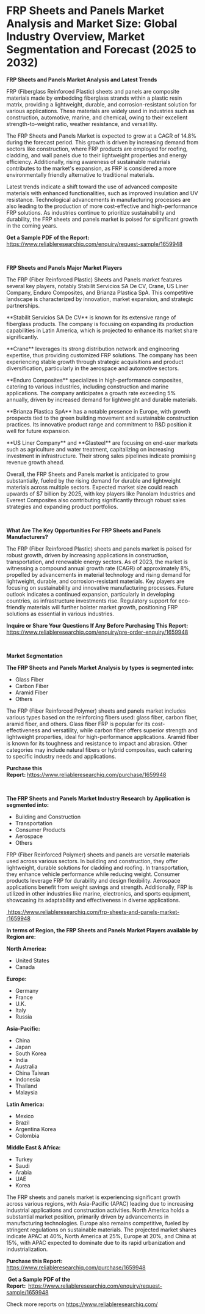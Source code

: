 <p><h1>FRP Sheets and Panels Market Analysis and Market Size: Global Industry Overview, Market Segmentation and Forecast (2025 to 2032)</h1></p><p><strong>FRP Sheets and Panels Market Analysis and Latest Trends</strong></p>
<p><p>FRP (Fiberglass Reinforced Plastic) sheets and panels are composite materials made by embedding fiberglass strands within a plastic resin matrix, providing a lightweight, durable, and corrosion-resistant solution for various applications. These materials are widely used in industries such as construction, automotive, marine, and chemical, owing to their excellent strength-to-weight ratio, weather resistance, and versatility.</p><p>The FRP Sheets and Panels Market is expected to grow at a CAGR of 14.8% during the forecast period. This growth is driven by increasing demand from sectors like construction, where FRP products are employed for roofing, cladding, and wall panels due to their lightweight properties and energy efficiency. Additionally, rising awareness of sustainable materials contributes to the market's expansion, as FRP is considered a more environmentally friendly alternative to traditional materials.</p><p>Latest trends indicate a shift toward the use of advanced composite materials with enhanced functionalities, such as improved insulation and UV resistance. Technological advancements in manufacturing processes are also leading to the production of more cost-effective and high-performance FRP solutions. As industries continue to prioritize sustainability and durability, the FRP sheets and panels market is poised for significant growth in the coming years.</p></p>
<p><strong>Get a Sample PDF of the Report:&nbsp;</strong> <a href="https://www.reliableresearchiq.com/enquiry/request-sample/1659948?utm_campaign=1842&utm_medium=2&utm_source=Github&utm_content=ia&utm_term=17012025&utm_id=frp-sheets-and-panels">https://www.reliableresearchiq.com/enquiry/request-sample/1659948</a></p>
<p>&nbsp;</p>
<p><strong>FRP Sheets and Panels Major Market Players</strong></p>
<p><p>The FRP (Fiber Reinforced Plastic) Sheets and Panels market features several key players, notably Stabilit Servicios SA De CV, Crane, US Liner Company, Enduro Composites, and Brianza Plastica SpA. This competitive landscape is characterized by innovation, market expansion, and strategic partnerships.</p><p>**Stabilit Servicios SA De CV** is known for its extensive range of fiberglass products. The company is focusing on expanding its production capabilities in Latin America, which is projected to enhance its market share significantly. </p><p>**Crane** leverages its strong distribution network and engineering expertise, thus providing customized FRP solutions. The company has been experiencing stable growth through strategic acquisitions and product diversification, particularly in the aerospace and automotive sectors.</p><p>**Enduro Composites** specializes in high-performance composites, catering to various industries, including construction and marine applications. The company anticipates a growth rate exceeding 5% annually, driven by increased demand for lightweight and durable materials.</p><p>**Brianza Plastica SpA** has a notable presence in Europe, with growth prospects tied to the green building movement and sustainable construction practices. Its innovative product range and commitment to R&D position it well for future expansion.</p><p>**US Liner Company** and **Glasteel** are focusing on end-user markets such as agriculture and water treatment, capitalizing on increasing investment in infrastructure. Their strong sales pipelines indicate promising revenue growth ahead.</p><p>Overall, the FRP Sheets and Panels market is anticipated to grow substantially, fueled by the rising demand for durable and lightweight materials across multiple sectors. Expected market size could reach upwards of $7 billion by 2025, with key players like Panolam Industries and Everest Composites also contributing significantly through robust sales strategies and expanding product portfolios.</p></p>
<p>&nbsp;</p>
<p><strong>What Are The Key Opportunities For FRP Sheets and Panels Manufacturers?</strong></p>
<p><p>The FRP (Fiber Reinforced Plastic) sheets and panels market is poised for robust growth, driven by increasing applications in construction, transportation, and renewable energy sectors. As of 2023, the market is witnessing a compound annual growth rate (CAGR) of approximately 8%, propelled by advancements in material technology and rising demand for lightweight, durable, and corrosion-resistant materials. Key players are focusing on sustainability and innovative manufacturing processes. Future outlook indicates a continued expansion, particularly in developing countries, as infrastructure investments rise. Regulatory support for eco-friendly materials will further bolster market growth, positioning FRP solutions as essential in various industries.</p></p>
<p><strong>Inquire or Share Your Questions If Any Before Purchasing This Report:</strong> <a href="https://www.reliableresearchiq.com/enquiry/pre-order-enquiry/1659948?utm_campaign=1842&utm_medium=2&utm_source=Github&utm_content=ia&utm_term=17012025&utm_id=frp-sheets-and-panels">https://www.reliableresearchiq.com/enquiry/pre-order-enquiry/1659948</a></p>
<p>&nbsp;</p>
<p><strong>Market Segmentation</strong></p>
<p><strong>The FRP Sheets and Panels Market Analysis by types is segmented into:</strong></p>
<p><ul><li>Glass Fiber</li><li>Carbon Fiber</li><li>Aramid Fiber</li><li>Others</li></ul></p>
<p><p>The FRP (Fiber Reinforced Polymer) sheets and panels market includes various types based on the reinforcing fibers used: glass fiber, carbon fiber, aramid fiber, and others. Glass fiber FRP is popular for its cost-effectiveness and versatility, while carbon fiber offers superior strength and lightweight properties, ideal for high-performance applications. Aramid fiber is known for its toughness and resistance to impact and abrasion. Other categories may include natural fibers or hybrid composites, each catering to specific industry needs and applications.</p></p>
<p><strong>Purchase this Report:&nbsp;</strong><a href="https://www.reliableresearchiq.com/purchase/1659948?utm_campaign=1842&utm_medium=2&utm_source=Github&utm_content=ia&utm_term=17012025&utm_id=frp-sheets-and-panels">https://www.reliableresearchiq.com/purchase/1659948</a></p>
<p>&nbsp;</p>
<p><strong>The FRP Sheets and Panels Market Industry Research by Application is segmented into:</strong></p>
<p><ul><li>Building and Construction</li><li>Transportation</li><li>Consumer Products</li><li>Aerospace</li><li>Others</li></ul></p>
<p><p>FRP (Fiber Reinforced Polymer) sheets and panels are versatile materials used across various sectors. In building and construction, they offer lightweight, durable solutions for cladding and roofing. In transportation, they enhance vehicle performance while reducing weight. Consumer products leverage FRP for durability and design flexibility. Aerospace applications benefit from weight savings and strength. Additionally, FRP is utilized in other industries like marine, electronics, and sports equipment, showcasing its adaptability and effectiveness in diverse applications.</p></p>
<p><a href="https://www.reliableresearchiq.com/frp-sheets-and-panels-market-r1659948?utm_campaign=1842&utm_medium=2&utm_source=Github&utm_content=ia&utm_term=17012025&utm_id=frp-sheets-and-panels">&nbsp;https://www.reliableresearchiq.com/frp-sheets-and-panels-market-r1659948</a></p>
<p><strong>In terms of Region, the FRP Sheets and Panels Market Players available by Region are:</strong></p>
<p>
    <p> <strong> North America: </strong>
        <ul>
            <li>United States</li>
            <li>Canada</li>
        </ul>
        </p> 
    <p> <strong> Europe: </strong>
        <ul>
            <li>Germany</li>
            <li>France</li>
            <li>U.K.</li>
            <li>Italy</li>
            <li>Russia</li>
        </ul>
        </p> 
    <p> <strong> Asia-Pacific: </strong>
        <ul>
            <li>China</li>
            <li>Japan</li>
            <li>South Korea</li>
            <li>India</li>
            <li>Australia</li>
            <li>China Taiwan</li>
            <li>Indonesia</li>
            <li>Thailand</li>
            <li>Malaysia</li>
        </ul>
        </p> 
    <p> <strong> Latin America: </strong>
        <ul>
            <li>Mexico</li>
            <li>Brazil</li>
            <li>Argentina Korea</li>
            <li>Colombia</li>
        </ul>
        </p> 
    <p> <strong> Middle East & Africa: </strong>
        <ul>
            <li>Turkey</li>
            <li>Saudi</li>
            <li>Arabia</li>
            <li>UAE</li>
            <li>Korea</li>
        </ul>
    </p>
    </p>
<p><p>The FRP sheets and panels market is experiencing significant growth across various regions, with Asia-Pacific (APAC) leading due to increasing industrial applications and construction activities. North America holds a substantial market position, primarily driven by advancements in manufacturing technologies. Europe also remains competitive, fueled by stringent regulations on sustainable materials. The projected market shares indicate APAC at 40%, North America at 25%, Europe at 20%, and China at 15%, with APAC expected to dominate due to its rapid urbanization and industrialization.</p></p>
<p><strong>Purchase this Report: </strong><a href="https://www.reliableresearchiq.com/purchase/1659948?utm_campaign=1842&utm_medium=2&utm_source=Github&utm_content=ia&utm_term=17012025&utm_id=frp-sheets-and-panels">https://www.reliableresearchiq.com/purchase/1659948</a></p>
<p>&nbsp;<strong>Get a Sample PDF of the Report:&nbsp;&nbsp;</strong><a href="https://www.reliableresearchiq.com/enquiry/request-sample/1659948?utm_campaign=1842&utm_medium=2&utm_source=Github&utm_content=ia&utm_term=17012025&utm_id=frp-sheets-and-panels">https://www.reliableresearchiq.com/enquiry/request-sample/1659948</a></p>
<p><strong></strong></p>
<p>Check more reports on <a href="https://www.reliableresearchiq.com/?utm_campaign=1842&utm_medium=2&utm_source=Github&utm_content=ia&utm_term=17012025&utm_id=frp-sheets-and-panels">https://www.reliableresearchiq.com/</a></p>